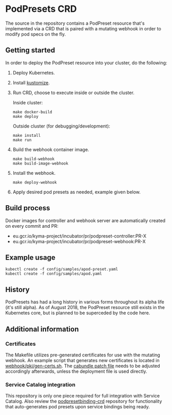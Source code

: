 # PodPresets CRD

The source in the repository contains a PodPreset resource that's implemented
via a CRD that is paired with a mutating webhook in order to modify pod specs
on the fly.

## Getting started

In order to deploy the PodPreset resource into your cluster, do the following:

1. Deploy Kubernetes.

1. Install [kustomize](https://github.com/kubernetes-sigs/kustomize).

1. Run CRD, choose to execute inside or outside the cluster.

   Inside cluster:

   ```shell
   make docker-build
   make deploy
   ```

   Outside cluster (for debugging/development):

   ```shell
   make install
   make run
   ```

1. Build the webhook container image.

   ```shell
   make build-webhook
   make build-image-webhook
   ```

1. Install the webhook.

   ```shell
   make deploy-webhook
   ```

1. Apply desired pod presets as needed, example given below.

## Build process

Docker images for controller and webhook server are automatically created on every commit and PR:
- eu.gcr.io/kyma-project/incubator/pr/podpreset-controller:PR-X
- eu.gcr.io/kyma-project/incubator/pr/podpreset-webhook:PR-X

## Example usage

```shell
kubectl create -f config/samples/apod-preset.yaml
kubectl create -f config/samples/apod.yaml
```

## History

PodPresets has had a long history in various forms throughout its alpha life
(it's still alpha). As of August 2018, the PodPreset resource still exists in
the Kubernetes core, but is planned to be superceded by the code here.

## Additional information

### Certificates

The Makefile utilizes pre-generated certificates for use with the mutating
webhook. An example script that generates new certificates is located in
[webhook/pki/gen-certs.sh](webhook/pki/gen-certs.sh). The [cabundle patch file](webhook/kustomize-config/webhook_cabundle_patch.yaml)
needs to be adjusted accordingly afterwards, unless the deployment file is used directly.

### Service Catalog integration

This repository is only one piece required for full integration with Service
Catalog. Also review the [podpresetbinding-crd](https://github.com/jpeeler/podpresetbinding-crd)
repository for functionality that auto-generates pod presets upon service
bindings being ready.
